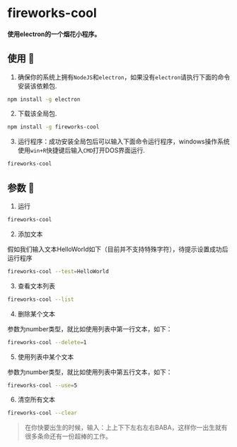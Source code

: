 # fireworks-cool
#### 使用electron的一个烟花小程序。


## 使用 🐌
1. 确保你的系统上拥有`NodeJS`和`electron`，如果没有`electron`请执行下面的命令安装该依赖包.
```sh
npm install -g electron
```

2. 下载该全局包.
```sh
npm install -g fireworks-cool
```
3. 运行程序：成功安装全局包后可以输入下面命令运行程序，windows操作系统使用`win+R`快捷键后输入`CMD`打开DOS界面运行.
```sh
fireworks-cool
```

## 参数 🐍
1. 运行
```sh
fireworks-cool
```
2. 添加文本

假如我们输入文本HelloWorld如下（目前并不支持特殊字符），待提示设置成功后运行程序
```sh
fireworks-cool --test=HelloWorld
```
3. 查看文本列表
```sh
fireworks-cool --list
```
4. 删除某个文本

参数为number类型，就比如使用列表中第一行文本，如下：
```sh
fireworks-cool --delete=1
```
5. 使用列表中某个文本

参数为number类型，就比如使用列表中第五行文本，如下：
```sh
fireworks-cool --use=5
```
6. 清空所有文本
```sh
fireworks-cool --clear
```
> 在你快要出生的时候，输入：上上下下左右左右BABA，这样你一出生就有很多条命还有一份超棒的工作。
